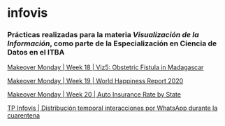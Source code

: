 # infovis

### Prácticas realizadas para la materia *Visualización de la Información*, como parte de la Especialización en Ciencia de Datos en el ITBA

[Makeover Monday | Week 18 | Viz5: Obstetric Fistula in Madagascar](https://altromondo.github.io/infovis/mmweek18.html)

[Makeover Monday | Week 19 | World Happiness Report 2020](https://altromondo.github.io/infovis/mmweek19.html)

[Makeover Monday | Week 20 | Auto Insurance Rate by State](https://bl.ocks.org/altromondo/acbad0d5187be144b0266672eaa91a79)

[TP Infovis | Distribución temporal interacciones por WhatsApp durante la cuarentena](https://nbviewer.jupyter.org/github/altromondo/infovis/blob/2ce28f8ed38b9c0d1a8522a3ba36e85ae351cc77/infovis_simple_strip_plot.ipynb)


